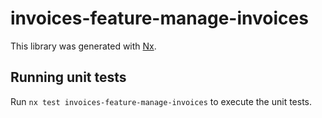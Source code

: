 # invoices-feature-manage-invoices

This library was generated with [Nx](https://nx.dev).

## Running unit tests

Run `nx test invoices-feature-manage-invoices` to execute the unit tests.
